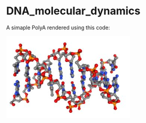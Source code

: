 # DNA_molecular_dynamics
A simaple PolyA rendered using this code:
 
![PolyA](https://raw.githubusercontent.com/moqri/DNA_molecular_dynamics/master/renders/polyA.JPG "PolyA")
